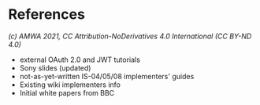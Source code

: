 
# References
_(c) AMWA 2021, CC Attribution-NoDerivatives 4.0 International (CC BY-ND 4.0)_

-   external OAuth 2.0 and JWT tutorials
-   Sony slides (updated)
-   not-as-yet-written IS-04/05/08 implementers' guides
-   Existing wiki implementers info
-   Initial white papers from BBC
<!--stackedit_data:
eyJoaXN0b3J5IjpbOTAyOTc0MzE4LC01NDY1NjY4NjBdfQ==
-->